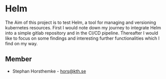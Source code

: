 # Helm

The Aim of this project is to test Helm, a tool for managing and versioning kubernetes resources.
First I would note down my journey to integrate Helm into a simple gitlab repository and in the CI/CD pipeline. Thereafter I would like to focus on some findings and interesting further functionalities which I find on my way.

## Member
* Stephan Horsthemke - hors@kth.se
